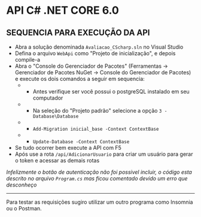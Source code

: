 # API C# .NET CORE 6.0

## SEQUENCIA PARA EXECUÇÃO DA API

* Abra a solução denominada `Avaliacao_CScharp.sln` no Visual Studio 
* Defina o arquivo `WebApi` como "Projeto de inicialização", e depois compile-a
* Abra o "Console do Gerenciador de Pacotes" (Ferramentas -> Gerenciador de Pacotes NuGet -> Console do Gerenciador de Pacotes) e execute os dois comandos a seguir em sequencia:
    * * Antes verifique ser você possui o postgreSQL instalado em seu computador
    * * Na seleção do "Projeto padrão" selecione a opção `3 - Database\Database`
    * * `Add-Migration inicial_base -Context ContextBase`
    * * `Update-Database -Context ContextBase`
* Se tudo ocorrer bem execute a API com F5
* Após use a rota `/api/AdicionarUsuario` para criar um usuário para gerar o token e acessar as demais rotas

*Infelizmente o botão de autenticação não foi possivel incluir, o código esta descrito no arquivo `Program.cs` mas ficou comentado devido um erro que desconheço*

--------------
Para testar as requisições sugiro utilizar um outro programa como Insomnia ou o Postman.
